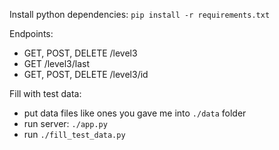 Install python dependencies: `pip install -r requirements.txt` 

Endpoints:
- GET, POST, DELETE /level3
- GET /level3/last
- GET, POST, DELETE /level3/id


Fill with test data:
- put data files like ones you gave me into `./data` folder
- run server: `./app.py`
- run `./fill_test_data.py`

